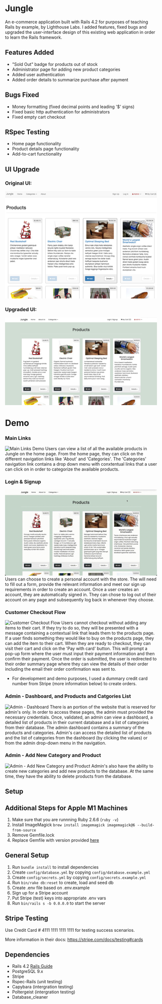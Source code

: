 # Jungle

An e-commerce application built with Rails 4.2 for purposes of teaching Rails by example, by Lighthouse Labs. I added features, fixed bugs and upgraded the user-interface design of this existing web application in order to learn the Rails framework.

## Features Added

- "Sold Out" badge for products out of stock
- Administrator page for adding new product categories
- Added user authentication
- Added order details to summarize purchase after payment

## Bugs Fixed

- Money formatting (fixed decimal points and leading '$' signs)
- Fixed basic http authentication for administrators
- Fixed empty cart checkout

## RSpec Testing

- Home page functionality
- Product details page functionality
- Add-to-cart functionality

## UI Upgrade

### Original UI:

![Original UI](public/screenshots/original-ui.jpeg)

### Upgraded UI:

![Upgraded UI](public/screenshots/upgraded-ui.jpeg)

# Demo

### Main Links

![Main Links Demo](public/gifs/all-main-links.gif)
Users can view a list of all the available products in Jungle on the home page. From the home page, they can click on the different navigation links like 'About' and 'Categories'. The 'Categories' navigation link contains a drop down menu with conxtentual links that a user can click on in order to categorize the available products.

### Login & Signup

![Login & Signup Demo](public/gifs/login-signup.gif)
Users can choose to create a personal account with the store. The will need to fill out a form, provide the relevant information and meet our sign up requirements in order to create an account. Once a user creates an account, they are automatically signed in. They can chose to log out of their account on any page and subsequently log back in whenever they choose.

### Customer Checkout Flow

![Customer Checkout Flow](public/gifs/cart-flow.gif)
Users cannot checkout without adding any items to their cart. If they try to do so, they will be presented with a message containing a contextual link that leads them to the products page. If a user finds something they would like to buy on the products page, they can add the item to their cart. When they are ready to checkout, they can visit their cart and click on the 'Pay with card' button. This will prompt a pop-up form where the user must input their payment information and then confirm their payment. Once the order is submitted, the user is redirected to their order summary page where they can view the details of their order including the email their order confirmation was sent to.

- For development and demo purposes, I used a dummary credit card number from Stripe (more information below) to create orders.


### Admin - Dashboard, and Products and Catgories List

![Admin - Dashboard](public/gifs/admin-dashboard.gif)
There is an portion of the website that is reserved for admin's only. In order to access these pages, the admin must provided the necessary credentials. Once, validated, an admin can view a dashboard, a detailed list of products in their current database and a list of categories from their database. The admin dashboard contains a summary of the products and categories. Admin's can access the detailed list of products and the list of categories from the dashboard (by clicking the values) or from the admin drop-down menu in the navigation.


### Admin - Add New Category and Product

![Admin - Add New Category and Product](public/gifs/new-category-and-product.gif)
Admin's also have the ability to create new categories and add new products to the database. At the same time, they have the ability to delete products from the database. 

## Setup

## Additional Steps for Apple M1 Machines

1. Make sure that you are runnning Ruby 2.6.6 (`ruby -v`)
1. Install ImageMagick `brew install imagemagick imagemagick@6 --build-from-source`
1. Remove Gemfile.lock
1. Replace Gemfile with version provided [here](https://gist.githubusercontent.com/FrancisBourgouin/831795ae12c4704687a0c2496d91a727/raw/ce8e2104f725f43e56650d404169c7b11c33a5c5/Gemfile)

## General Setup

1. Run `bundle install` to install dependencies
2. Create `config/database.yml` by copying `config/database.example.yml`
3. Create `config/secrets.yml` by copying `config/secrets.example.yml`
4. Run `bin/rake db:reset` to create, load and seed db
5. Create .env file based on .env.example
6. Sign up for a Stripe account
7. Put Stripe (test) keys into appropriate .env vars
8. Run `bin/rails s -b 0.0.0.0` to start the server

## Stripe Testing

Use Credit Card # 4111 1111 1111 1111 for testing success scenarios.

More information in their docs: <https://stripe.com/docs/testing#cards>

## Dependencies

- Rails 4.2 [Rails Guide](http://guides.rubyonrails.org/v4.2/)
- PostgreSQL 9.x
- Stripe
- Rspec-Rails (unit testing)
- Capybara (intergration testing)
- Poltergeist (intergration testing)
- Database_cleaner

